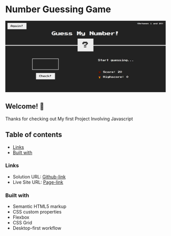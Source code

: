 # Number Guessing Game

![Design preview for the Number Guessing Game](Guess-My-Number.png)

## Welcome! 👋

Thanks for checking out My first Project Involving Javascript

## Table of contents

- [Links](#links)
- [Built with](#built-with)

### Links

- Solution URL: [Github-link](https://github.com/Mikiyas6/testimonials-grid-section-main)
- Live Site URL: [Page-link](https://github.com/Mikiyas6/testimonials-grid-section-main/deployments/github-pages)

### Built with

- Semantic HTML5 markup
- CSS custom properties
- Flexbox
- CSS Grid
- Desktop-first workflow
